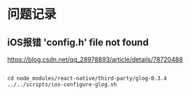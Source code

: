 # 问题记录

## iOS报错 'config.h' file not found

https://blog.csdn.net/qq_28978893/article/details/78720488

```shell

cd node_modules/react-native/third-party/glog-0.3.4
../../scripts/ios-configure-glog.sh

```


